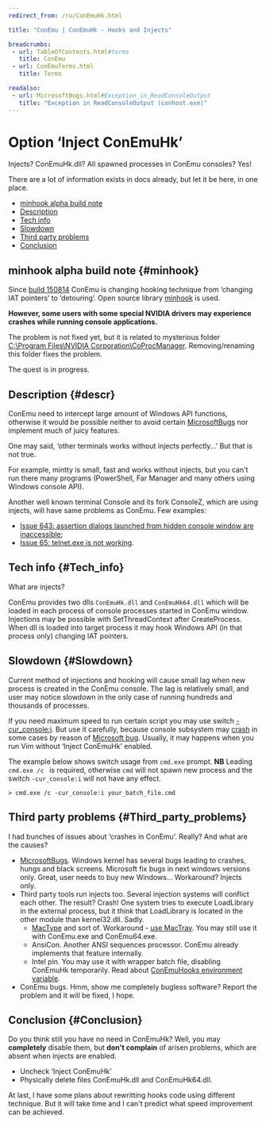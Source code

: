 ```yaml
---
redirect_from: /ru/ConEmuHk.html

title: "ConEmu | ConEmuHk - Hooks and Injects"

breadcrumbs:
 - url: TableOfContents.html#terms
   title: ConEmu
 - url: ConEmuTerms.html
   title: Terms

readalso:
 - url: MicrosoftBugs.html#Exception_in_ReadConsoleOutput
   title: "Exception in ReadConsoleOutput (conhost.exe)"
---
```


# Option ‘Inject ConEmuHk’

Injects? ConEmuHk.dll? All spawned processes in ConEmu consoles? Yes!

There are a lot of information exists in docs already,
but let it be here, in one place.

* [minhook alpha build note](#minhook)
* [Description](#descr)
* [Tech info](#Tech_info)
* [Slowdown](#Slowdown)
* [Third party problems](#Third_party_problems)
* [Conclusion](#Conclusion)


## minhook alpha build note  {#minhook}

Since [build 150814](http://conemu.github.io/blog/2015/08/14/Build-150814.html)
ConEmu is changing hooking technique from ‘changing IAT pointers’ to ‘detouring’.
Open source library [minhook](https://github.com/RaMMicHaeL/minhook) is used.

**However, some users with some special NVIDIA drivers may experience crashes
while running console applications.**

The problem is not fixed yet, but it is related to mysterious folder
[C:\Program Files\NVIDIA Corporation\CoProcManager](https://github.com/Maximus5/ConEmu/issues/272).
Removing/renaming this folder fixes the problem.

The quest is in progress.



## Description  {#descr}

ConEmu need to intercept large amount of Windows API functions,
otherwise it would be possible
neither to avoid certain [MicrosoftBugs](MicrosoftBugs.html)
nor implement much of juicy features.

One may said, ‘other terminals works without injects perfectly...’
But that is not true.

For example, mintty is small, fast and works without injects,
but you can't run there many programs (PowerShell, Far Manager and
many others using Windows console API).

Another well known terminal Console and its fork ConsoleZ, which are using injects,
will have same problems as ConEmu. Few examples:

* [Issue 643: assertion dialogs launched from hidden console window are inaccessible](https://github.com/Maximus5/conemu-old-issues/issues/643);
* [Issue 65: telnet.exe is not working](https://github.com/Maximus5/conemu-old-issues/issues/65).



## Tech info  {#Tech_info}

What are injects?

ConEmu provides two dlls `ConEmuHk.dll` and `ConEmuHk64.dll` which
will be loaded in each process of console processes started in ConEmu window.
Injections may be possible with SetThreadContext after CreateProcess.
When dll is loaded into target process it may hook Windows API (in that process only)
changing IAT pointers.



## Slowdown  {#Slowdown}

Current method of injections and hooking will cause small lag
when new process is created in the ConEmu console.
The lag is relatively small, and user may notice slowdown
in the only case of running hundreds and thousands of processes.

If you need maximum speed to run certain script you may use
switch [-cur_console:i](NewConsole.html).
But use it carefully, because console subsystem may
[crash](MicrosoftBugs.html#Exception_in_ReadConsoleOutput)
in some cases by reason of
[Microsoft bug](MicrosoftBugs.html#Exception_in_ReadConsoleOutput).
Usually, it may happens when you run Vim without ‘Inject ConEmuHk’ enabled.

The example below shows switch usage from `cmd.exe` prompt.
**NB** Leading `cmd.exe /c ` is required, otherwise `cmd` will not spawn
new process and the switch `-cur_console:i` will not have any effect.

```
> cmd.exe /c -cur_console:i your_batch_file.cmd
```



## Third party problems  {#Third_party_problems}

I had bunches of issues about ‘crashes in ConEmu’. Really? And what are the causes?

* [MicrosoftBugs](MicrosoftBugs.html). Windows kernel has several bugs leading to crashes,
  hungs and black screens. Microsoft fix bugs in next windows versions only.
  Great, user needs to buy new Windows... Workaround? Injects only.
* Third party tools run injects too. Several injection systems will conflict each other.
  The result? Crash! One system tries to execute LoadLibrary in the external process,
  but it think that LoadLibrary is located in the other module than kernel32.dll. Sadly.
  * [MacType](Installation.html#mactype) and sort of. Workaround - [use MacTray](Installation.html#mactype-workaround).
    You may still use it with ConEmu.exe and ConEmu64.exe.
  * AnsiCon. Another ANSI sequences processor. ConEmu already implements that feature internally.
  * Intel pin. You may use it with wrapper batch file, disabling ConEmuHk temporarily.
    Read about [ConEmuHooks environment variable](ConEmuEnvironment.html).
* ConEmu bugs. Hmm, show me completely bugless software? Report the problem and it will be fixed, I hope.



## Conclusion  {#Conclusion}

Do you think still you have no need in ConEmuHk?
Well, you may **completely** disable them,
but **don't complain** of arisen problems,
which are absent when injects are enabled.

* Uncheck ‘Inject ConEmuHk’
* Physically delete files ConEmuHk.dll and ConEmuHk64.dll.

At last, I have some plans about rewritting hooks code using different technique.
But it will take time and I can't predict what speed improvement can be achieved.
